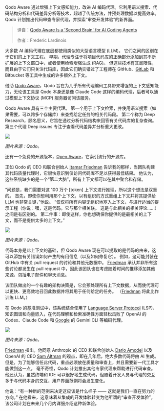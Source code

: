 <!--
title: Qodo Aware：AI 编程助手的“第二大脑”
cover: https://cdn.thenewstack.io/media/2025/09/bddc11e3-shawn-day-znkhpagiolm-unsplash-scaled.jpg
summary: Qodo Aware 通过增强上下文感知能力，改进 AI 编码代理。它利用语义搜索、代码结构分析和代码差异分析等技术，超越了传统方法，并预处理数据以提高效率。Qodo 计划推出代码审查专家代理，并探索“审查开发体验”的新界面。
-->

Qodo Aware 通过增强上下文感知能力，改进 AI 编码代理。它利用语义搜索、代码结构分析和代码差异分析等技术，超越了传统方法，并预处理数据以提高效率。Qodo 计划推出代码审查专家代理，并探索“审查开发体验”的新界面。

> 译自：[Qodo Aware Is a 'Second Brain' for AI Coding Agents](https://thenewstack.io/qodo-aware-is-a-second-brain-for-ai-coding-agents/)
> 
> 作者：Frederic Lardinois

大多数 AI 编码代理在底层都使用类似的大型语言模型 (LLM)。 它们之间的区别在于它们的上下文工程。 早期，代理专注于将项目代码库的正确部分添加到其不断扩展的上下文窗口中，或者使用检索增强生成 (RAG)。 但这些技术有其局限性，而且由于它们只关注代码库，因此它们确实错过了工程师在 GitHub、[GitLab](https://about.gitlab.com/?utm_content=inline+mention) 和 Bitbucket 等工具中生成的许多额外上下文。

借助 [Qodo Aware](https://www.qodo.ai/products/qodo-aware/)，Qodo 旨在为几乎所有代理编码工具带来增强的上下文感知能力，无论该工具是 Qodo 本身还是像 Claude Code 这样的编码代理，后者可以通过模型上下文协议 (MCP) 服务器访问该服务。

Qodo Aware 具有三个主要代理。 第一个用于上下文检索，并使用语义搜索（如果需要，可以跨多个存储库）来查找给定任务的相关代码段。 第二个称为 Deep Research，顾名思义，它旨在通过分析代码结构来回答有关代码库的复杂查询。 第三个代理 Deep issues 专注于查看代码差异并分析重大更改。

[![](https://cdn.thenewstack.io/media/2025/09/baad05c7-qodo-aware.jpeg)](https://cdn.thenewstack.io/media/2025/09/baad05c7-qodo-aware.jpeg)

*图片来源：Qodo。*

还有一个免费的开源版本，[Open Aware](https://github.com/qodo-ai/open-aware)，它索引流行的开源库。

正如 Qodo 的 CEO 和联合创始人 [Itamar Friedman](https://www.linkedin.com/in/itamarf/) 告诉我的那样，当团队构建其代码质量代理时，它很快意识到仅访问代码库不足以获得最佳结果。 他认为，这些系统缺少的是一个“第二大脑”，所有上下文都可以在其中聚合和存储。

“问题是，我们需要对这 100 万个 [token] 上下文进行推理，所以这个想法是双重的。 首先，即使你想利用那个上下文，以有组织的方式重组上下文并将其提供给 LLM 也非常关键，”他说。 “仅仅将所有内容无组织地塞入上下文，与进行适当的提示工程（你说：嘿，这是代码。它与那个相关联。 这是与此相关的相关评论……）之间是有区别的。 第二件事：即使这样，你也想确保你提供的是最相关的上下文，而不是提供太多的上下文。”

[![](https://cdn.thenewstack.io/media/2025/09/30f8b913-qodo-aware-1.jpeg)](https://cdn.thenewstack.io/media/2025/09/30f8b913-qodo-aware-1.jpeg)

*图片来源：Qodo。*

代码本身是此上下文的基础，但 Qodo Aware 现在可以提取的是代码的由来，这可以添加有关错误如何产生的有用信息（以及如何修复它）。 例如，这可能封装在 GitHub 中有关 pull request 的讨论和其他元数据中。 [Friedman](https://www.linkedin.com/in/itamarf/) 承认并非所有这些讨论都发生在 pull request 中，因此该团队也在考虑随着时间的推移添加其他来源，包括电子邮件和聊天消息。

该团队做出的一个有趣的架构决策是，它会预处理所有上下文数据，从而使代理可以更快、更高效地召回此数据并将其用于任何给定的任务。 （[Friedman](https://www.linkedin.com/in/itamarf/) 将此比作训练 LLM。）

在 Qodo 的基准测试中，该系统结合使用了 [Language Server Protocol](https://microsoft.github.io/language-server-protocol/) (LSP)、知识图谱和向量嵌入，在代码理解和检索准确性方面轻松击败了 OpenAI 的 Codex、Claude Code 和 [Google](https://cloud.google.com/?utm_content=inline+mention) 的 Gemini CLI 等编码代理。

[![](https://cdn.thenewstack.io/media/2025/09/206b4982-qodo-benchmark.jpeg)](https://cdn.thenewstack.io/media/2025/09/206b4982-qodo-benchmark.jpeg)

*图片来源：Qodo。*

[Friedman](https://www.linkedin.com/in/itamarf/) 指出，他同意 Anthropic 的 CEO 和联合创始人 [Dario Amodei](https://www.linkedin.com/in/dario-amodei-3934934/) 以及 OpenAI 的 CEO [Sam Altman](https://x.com/sama) 的观点，即在几年后，绝大多数代码将由 AI 生成。 但是，为了能够信任此代码，重点必须放在质量和审查上，并且需要新一代工具才能做到这一点。 毫不奇怪，Qodo 计划推出其他专家代理来帮助进行代码审查。 他还认为，虽然终端和 IDE 可以很好地生成代码，但随着开发人员与代理的交互多于与代码本身的交互，用户界面范例将会发生变化。

他说：“有一种新的范例来决定这应该是什么样子 —— 这就是我们一直在努力的方向。” 在他看来，这意味着从集成的开发体验转变为他所谓的“审查开发体验”。 该公司计划在未来几个月内详细介绍这种新体验。